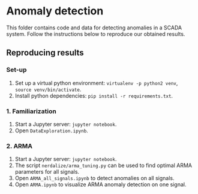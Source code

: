 # Anomaly detection
This folder contains code and data for detecting anomalies in a SCADA system. Follow the instructions below to reproduce our obtained results.

## Reproducing results

### Set-up

1. Set up a virtual python environment: `virtualenv -p python2 venv`, `source venv/bin/activate`.
2. Install python dependencies: `pip install -r requirements.txt`.

### 1. Familiarization
1. Start a Jupyter server: `jupyter notebook`.
2. Open `DataExploration.ipynb`.

### 2. ARMA

1. Start a Jupyter server: `jupyter notebook`.
2. The script `nerdalize/arma_tuning.py` can be used to find optimal ARMA parameters for all signals.
3. Open `ARMA_all_signals.ipynb` to detect anomalies on all signals.
4. Open `ARMA.ipynb` to visualize ARMA anomaly detection on one signal.
